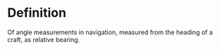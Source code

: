 # Definition

Of angle measurements in navigation, measured from the heading of a
craft, as relative bearing.
